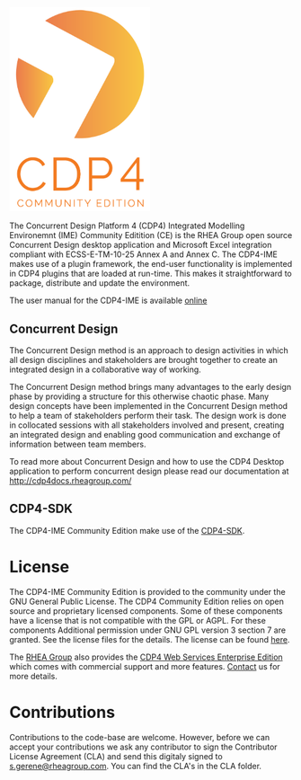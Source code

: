 <img src="https://github.com/RHEAGROUP/CDP4-IME-Community-Edition/raw/master/CDP-Community-Edition.png" width="250">

The Concurrent Design Platform 4 (CDP4) Integrated Modelling Environemnt (IME) Community Editition (CE) is the RHEA Group open source Concurrent Design desktop application and Microsoft Excel integration compliant with ECSS-E-TM-10-25 Annex A and Annex C. The CDP4-IME makes use of a plugin framework, the end-user functionality is implemented in CDP4 plugins that are loaded at run-time. This makes it straightforward to package, distribute and update the environment.

The user manual for the CDP4-IME is available [online](http://cdp4docs.rheagroup.com/)

## Concurrent Design

The Concurrent Design method is an approach to design activities in which all design disciplines and stakeholders are brought together to create an integrated design in a collaborative way of working.

The Concurrent Design method brings many advantages to the early design phase by providing a structure for this otherwise chaotic phase. Many design concepts have been implemented in the Concurrent Design method to help a team of stakeholders perform their task. The design work is done in collocated sessions with all stakeholders involved and present, creating an integrated design and enabling good communication and exchange of information between team members.

To read more about Concurrent Design and how to use the CDP4 Desktop application to perform concurrent design please read our documentation at http://cdp4docs.rheagroup.com/

## CDP4-SDK

The CDP4-IME Community Edition make use of the [CDP4-SDK](http://sdk.cdp4.org/).

# License

The CDP4-IME Community Edition is provided to the community under the GNU General Public License. The CDP4 Community Edition relies on open source and proprietary licensed components. Some of these components have a license that is not compatible with the GPL or AGPL. For these components Additional permission under GNU GPL version 3 section 7 are granted. See the license files for the details. The license can be found [here](LICENSE).

The [RHEA Group](https://www.rheagroup.com) also provides the [CDP4 Web Services Enterprise Edition](https://github.com/RHEAGROUP/CDP4-WebServices-Community-Edition/wiki/CDP4-Web-Services-Enterprise-Edition) which comes with commercial support and more features. [Contact](https://www.rheagroup.com/contact) us for more details.

# Contributions

Contributions to the code-base are welcome. However, before we can accept your contributions we ask any contributor to sign the Contributor License Agreement (CLA) and send this digitaly signed to s.gerene@rheagroup.com. You can find the CLA's in the CLA folder.